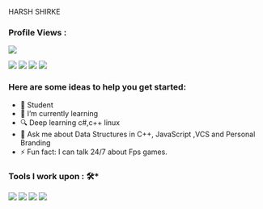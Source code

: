 HARSH SHIRKE

 ### Profile Views :<br>
  <img src="https://profile-counter.glitch.me/shrannyobasu/count.svg" />



<img src="https://img.shields.io/badge/yobasu2015@gmail.com-%23D14836.svg?&style=for-the-badge&logo=gmail&logoColor=white" href="yobasu2015@gmail.com">   <a  href="https://www.instagram.com/sharannyo_/"><img src="https://img.shields.io/badge/@sharannyo_-%23E4405F.svg?&style=for-the-badge&logo=instagram&logoColor=white"></a>   <a href="https://www.linkedin.com/in/sharannyobasu/"><img src="https://img.shields.io/badge/Sharannyo Basu-%230077B5.svg?&style=for-the-badge&logo=linkedin&logoColor=white" ></a>   <a  href="https://medium.com/@yobasu2015"><img src="https://img.shields.io/badge/@yobasu2015-%2312100E.svg?&style=for-the-badge&logo=medium&logoColor=white"></a>

### Here are some ideas to help you get started:

- 🔭 Student
- 🌱 I’m currently learning
- 🔍 Deep learning c#,c++ linux
- 💬 Ask me about Data Structures in C++, JavaScript ,VCS and Personal Branding</strong>
- ⚡ Fun fact: I can talk 24/7 about Fps games.

### Tools I work upon : 🛠*

<img src="https://img.shields.io/badge/c++%20-%2300599C.svg?&style=for-the-badge&logo=c%2B%2B&logoColor=white">   <img src="https://img.shields.io/badge/python%20-%2314354C.svg?&style=for-the-badge&logo=python&logoColor=white">   <img src="https://img.shields.io/badge/javascript%20-%23323330.svg?&style=for-the-badge&logo=javascript&logoColor=%23F7DF1E">   <img src="https://img.shields.io/badge/html5%20-%23E34F26.svg?&style=for-the-badge&logo=html5&logoColor=white"> 

